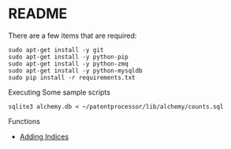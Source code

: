 README
======

There are a few items that are required:

    sudo apt-get install -y git
    sudo apt-get install -y python-pip
    sudo apt-get install -y python-zmq
    sudo apt-get install -y python-mysqldb
    sudo pip install -r requirements.txt

Executing Some sample scripts

    sqlite3 alchemy.db < ~/patentprocessor/lib/alchemy/counts.sql

Functions

  * [Adding Indices](http://stackoverflow.com/questions/6626810/multiple-columns-index-when-using-the-declarative-orm-extension-of-sqlalchemy)
